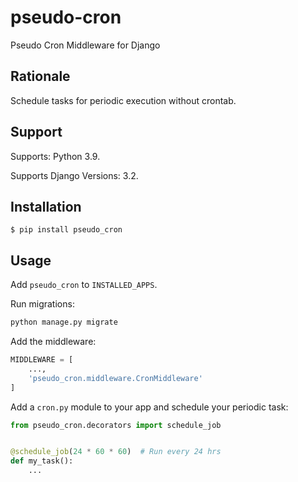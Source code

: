 # pseudo-cron

Pseudo Cron Middleware for Django

## Rationale

Schedule tasks for periodic execution without crontab.

## Support

Supports: Python 3.9.

Supports Django Versions: 3.2.

## Installation

```shell
$ pip install pseudo_cron
```

## Usage

Add `pseudo_cron` to `INSTALLED_APPS`.

Run migrations:

```python
python manage.py migrate
```

Add the middleware:

```python
MIDDLEWARE = [
    ...,
    'pseudo_cron.middleware.CronMiddleware'
]
```

Add a `cron.py` module to your app and schedule your periodic task:

```python
from pseudo_cron.decorators import schedule_job


@schedule_job(24 * 60 * 60)  # Run every 24 hrs
def my_task():
    ...
```